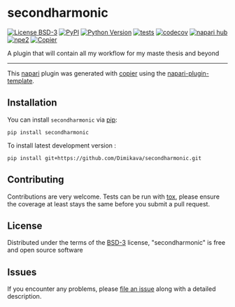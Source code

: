 # secondharmonic

[![License BSD-3](https://img.shields.io/pypi/l/secondharmonic.svg?color=green)](https://github.com/Dimikava/secondharmonic/raw/main/LICENSE)
[![PyPI](https://img.shields.io/pypi/v/secondharmonic.svg?color=green)](https://pypi.org/project/secondharmonic)
[![Python Version](https://img.shields.io/pypi/pyversions/secondharmonic.svg?color=green)](https://python.org)
[![tests](https://github.com/Dimikava/secondharmonic/workflows/tests/badge.svg)](https://github.com/Dimikava/secondharmonic/actions)
[![codecov](https://codecov.io/gh/Dimikava/secondharmonic/branch/main/graph/badge.svg)](https://codecov.io/gh/Dimikava/secondharmonic)
[![napari hub](https://img.shields.io/endpoint?url=https://api.napari-hub.org/shields/secondharmonic)](https://napari-hub.org/plugins/secondharmonic)
[![npe2](https://img.shields.io/badge/plugin-npe2-blue?link=https://napari.org/stable/plugins/index.html)](https://napari.org/stable/plugins/index.html)
[![Copier](https://img.shields.io/endpoint?url=https://raw.githubusercontent.com/copier-org/copier/master/img/badge/badge-grayscale-inverted-border-purple.json)](https://github.com/copier-org/copier)

A plugin that will contain all my workflow for my maste thesis and beyond

----------------------------------

This [napari] plugin was generated with [copier] using the [napari-plugin-template].

<!--
Don't miss the full getting started guide to set up your new package:
https://github.com/napari/napari-plugin-template#getting-started

and review the napari docs for plugin developers:
https://napari.org/stable/plugins/index.html
-->

## Installation

You can install `secondharmonic` via [pip]:

    pip install secondharmonic



To install latest development version :

    pip install git+https://github.com/Dimikava/secondharmonic.git


## Contributing

Contributions are very welcome. Tests can be run with [tox], please ensure
the coverage at least stays the same before you submit a pull request.

## License

Distributed under the terms of the [BSD-3] license,
"secondharmonic" is free and open source software

## Issues

If you encounter any problems, please [file an issue] along with a detailed description.

[napari]: https://github.com/napari/napari
[copier]: https://copier.readthedocs.io/en/stable/
[@napari]: https://github.com/napari
[MIT]: http://opensource.org/licenses/MIT
[BSD-3]: http://opensource.org/licenses/BSD-3-Clause
[GNU GPL v3.0]: http://www.gnu.org/licenses/gpl-3.0.txt
[GNU LGPL v3.0]: http://www.gnu.org/licenses/lgpl-3.0.txt
[Apache Software License 2.0]: http://www.apache.org/licenses/LICENSE-2.0
[Mozilla Public License 2.0]: https://www.mozilla.org/media/MPL/2.0/index.txt
[napari-plugin-template]: https://github.com/napari/napari-plugin-template

[file an issue]: https://github.com/Dimikava/secondharmonic/issues

[napari]: https://github.com/napari/napari
[tox]: https://tox.readthedocs.io/en/latest/
[pip]: https://pypi.org/project/pip/
[PyPI]: https://pypi.org/
